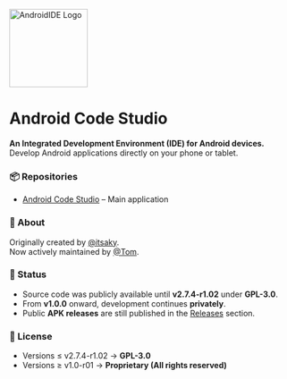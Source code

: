 <p align="left">
  <img src="https://avatars.githubusercontent.com/u/234419170?s=400&u=43571ebf481969baafb8399813ad57f46c19eb95&v=4" alt="AndroidIDE Logo" width="140" height="140"/>
</p>

<h1 align="left">Android Code Studio</h1>

<p align="left">
  <b>An Integrated Development Environment (IDE) for Android devices.</b><br/>
  Develop Android applications directly on your phone or tablet.
</p>

### 📦 Repositories
- [Android Code Studio](https://github.com/AndroidCSOfficial/android-code-studio) – Main application

### 📖 About
Originally created by [@itsaky](https://github.com/itsaky).  
Now actively maintained by [@Tom](https://github.com/Mohammed-baqer-null).

### 🚧 Status
- Source code was publicly available until **v2.7.4-r1.02** under **GPL-3.0**.  
- From **v1.0.0** onward, development continues **privately**.  
- Public **APK releases** are still published in the [Releases](https://github.com/Mohammed-baqer-null/AndroidIDE-Rv2/releases) section.

### 📜 License
- Versions ≤ v2.7.4-r1.02 → **GPL-3.0**  
- Versions ≥ v1.0-r01 → **Proprietary (All rights reserved)**
